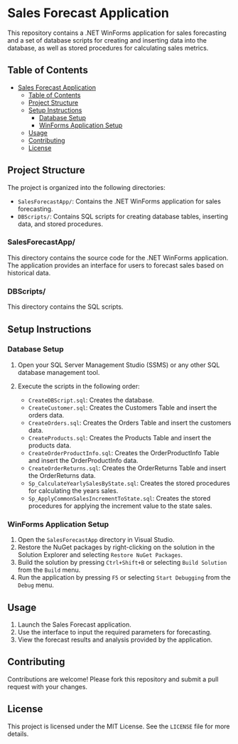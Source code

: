 # Sales Forecast Application

This repository contains a .NET WinForms application for sales forecasting and a set of database scripts for creating and inserting data into the database, as well as stored procedures for calculating sales metrics.

## Table of Contents

- [Sales Forecast Application](#sales-forecast-application)
  - [Table of Contents](#table-of-contents)
  - [Project Structure](#project-structure)
  - [Setup Instructions](#setup-instructions)
    - [Database Setup](#database-setup)
    - [WinForms Application Setup](#winforms-application-setup)
  - [Usage](#usage)
  - [Contributing](#contributing)
  - [License](#license)

## Project Structure

The project is organized into the following directories:

- `SalesForecastApp/`: Contains the .NET WinForms application for sales forecasting.
- `DBScripts/`: Contains SQL scripts for creating database tables, inserting data, and stored procedures.

### SalesForecastApp/

This directory contains the source code for the .NET WinForms application. The application provides an interface for users to forecast sales based on historical data.

### DBScripts/

This directory contains the SQL scripts.


## Setup Instructions

### Database Setup

1. Open your SQL Server Management Studio (SSMS) or any other SQL database management tool.
2. Execute the scripts in the following order:
	
   - `CreateDBScript.sql`: Creates the database.
   - `CreateCustomer.sql`: Creates the Customers Table and insert the orders data.
   - `CreateOrders.sql`: Creates the Orders Table and insert the customers data.
   - `CreateProducts.sql`: Creates the Products Table and insert the products data.
   - `CreateOrderProductInfo.sql`: Creates the OrderProductInfo Table and insert the OrderProductInfo data.
   - `CreateOrderReturns.sql`: Creates the OrderReturns Table and insert the OrderReturns data.
   - `Sp_CalculateYearlySalesByState.sql`: Creates the stored procedures for calculating the years sales.
   - `Sp_ApplyCommonSalesIncrementToState.sql`: Creates the stored procedures for applying the increment value to the state sales.

### WinForms Application Setup

1. Open the `SalesForecastApp` directory in Visual Studio.
2. Restore the NuGet packages by right-clicking on the solution in the Solution Explorer and selecting `Restore NuGet Packages`.
3. Build the solution by pressing `Ctrl+Shift+B` or selecting `Build Solution` from the `Build` menu.
4. Run the application by pressing `F5` or selecting `Start Debugging` from the `Debug` menu.

## Usage

1. Launch the Sales Forecast application.
2. Use the interface to input the required parameters for forecasting.
3. View the forecast results and analysis provided by the application.

## Contributing

Contributions are welcome! Please fork this repository and submit a pull request with your changes.

## License

This project is licensed under the MIT License. See the `LICENSE` file for more details.

